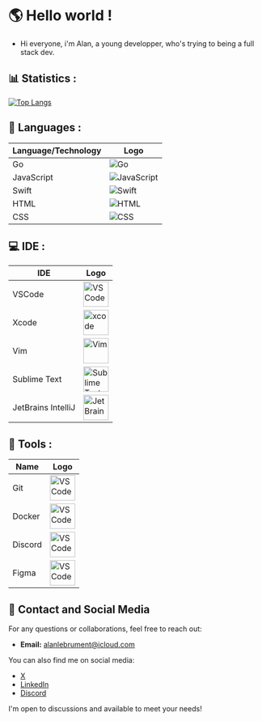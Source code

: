 # 🌎 Hello world ! 

- Hi everyone, i'm Alan, a young developper, who's trying to being a full stack dev.

## 📊 Statistics : 

[![Top Langs](https://github-readme-stats.vercel.app/api/top-langs/?username=alandotlbrt&layout=donut)](https://github.com/alandotlbrt/github-readme-stats)

## 📝 Languages : 

| Language/Technology | Logo |
|---------------------|------|
| Go                  | ![Go](https://cdn.jsdelivr.net/gh/devicons/devicon/icons/go/go-original.svg) |
| JavaScript          | ![JavaScript](https://cdn.jsdelivr.net/gh/devicons/devicon/icons/javascript/javascript-original.svg) |
| Swift               | ![Swift](https://cdn.jsdelivr.net/gh/devicons/devicon/icons/swift/swift-original.svg) |
| HTML                | ![HTML](https://cdn.jsdelivr.net/gh/devicons/devicon/icons/html5/html5-original.svg) |
| CSS                 | ![CSS](https://cdn.jsdelivr.net/gh/devicons/devicon/icons/css3/css3-original.svg) |

## 💻 IDE : 

| IDE               | Logo                                                                                                                |
|-------------------|---------------------------------------------------------------------------------------------------------------------|
| VSCode            | <img src="https://cdn.jsdelivr.net/gh/devicons/devicon/icons/vscode/vscode-original.svg" alt="VSCode" style="width: 50px;"> |
| Xcode            | <img src="https://cdn.jsdelivr.net/gh/devicons/devicon/icons/xcode/xcode-original.svg" alt="xcode" style="width: 50px;"> |
| Vim               | <img src="https://cdn.jsdelivr.net/gh/devicons/devicon/icons/vim/vim-original.svg" alt="Vim" style="width: 50px;">       |
| Sublime Text      | <img src="https://upload.wikimedia.org/wikipedia/fr/7/78/Sublime_text_logo.png" alt="Sublime Text" style="width: 50px;"> |
| JetBrains IntelliJ| <img src="https://cdn.jsdelivr.net/gh/devicons/devicon/icons/intellij/intellij-original.svg" alt="JetBrains IntelliJ" style="width: 50px;"> |

## 💼 Tools : 

| Name               | Logo                                                                                                                |
|-------------------|---------------------------------------------------------------------------------------------------------------------|
| Git            | <img src="https://skillicons.dev/icons?i=git" alt="VSCode" style="width: 50px;"> |
| Docker            | <img src="https://skillicons.dev/icons?i=docker" alt="VSCode" style="width: 50px;"> |
| Discord            | <img src="https://skillicons.dev/icons?i=discord" alt="VSCode" style="width: 50px;"> |
| Figma            | <img src="https://skillicons.dev/icons?i=figma" alt="VSCode" style="width: 50px;"> |


## 💫 Contact and Social Media

For any questions or collaborations, feel free to reach out:

- **Email:** [alanlebrument@icloud.com](alanlebrument@icloud.com)


You can also find me on social media:

- [X](https://x.com/alandotlbrt)
- [LinkedIn](https://www.linkedin.com/in/alandotlbrt/)
- [Discord](http://discordapp.com/users/272742732525469706)

I'm open to discussions and available to meet your needs!


